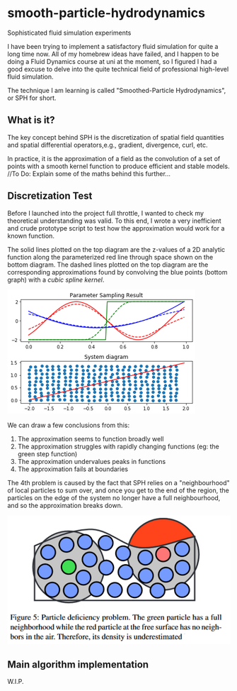 # smooth-particle-hydrodynamics
Sophisticated fluid simulation experiments

I have been trying to implement a satisfactory fluid simulation for quite a long time now.
All of my homebrew ideas have failed, and I happen to be doing a Fluid Dynamics course at uni at the moment, so I figured I had a good excuse to delve into the quite technical field of professional high-level fluid simulation.

The technique I am learning is called "Smoothed-Particle Hydrodynamics", or SPH for short.

What is it?
-----
The key concept behind SPH is the discretization of spatial field quantities and spatial differential operators,e.g., gradient, divergence, curl, etc.

In practice, it is the approximation of a field as the convolution of a set of points with a smooth kernel function to produce efficient and stable models.
//To Do: Explain some of the maths behind this further...

Discretization Test
----
Before I launched into the project full throttle, I wanted to check my theoretical understanding was valid. To this end, I wrote a very inefficient and crude prototype script to test how the approximation would work for a known function.

The solid lines plotted on the top diagram are the z-values of a 2D analytic function along the parameterized red line through space shown on the bottom diagram. The dashed lines plotted on the top diagram are the corresponding approximations found by convolving the blue points (bottom graph) with a *cubic spline kernel*.

![test graph](kernel_test_results.png)

We can draw a few conclusions from this:
 1. The approximation seems to function broadly well
 2. The approximation struggles with rapidly changing functions (eg: the green step function)
 3. The approximation undervalues peaks in functions
 4. The approximation fails at boundaries

The 4th problem is caused by the fact that SPH relies on a "neighbourhood" of local particles to sum over, and once you get to the end of the region, the particles on the edge of the system no longer have a full neighbourhood, and so the approximation breaks down.

![neighbourhood problem](neighbourhood_problem.PNG)

Main algorithm implementation
----


W.I.P.
